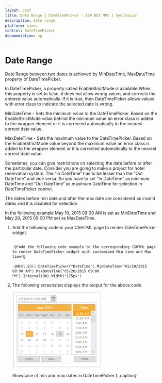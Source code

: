 ```yaml
---
layout: post
title: Date Range | DateTimePicker | ASP.NET MVC | Syncfusion
description: date range
platform: ejmvc
control: DateTimePicker
documentation: ug
---
```


# Date Range

Date Range between two dates is achieved by MinDateTime, MaxDateTime property of DateTimePicker.

In DateTimePicker, a property called EnableStrictMode is available.When this property is set to false, it does not allow wrong values and corrects the entered value automatically. If it is true, then DateTimePicker allows values with error class to indicate the selected date is wrong.

MinDateTime - Sets the minimum value to the DateTimePicker. Based on the EnableStrictMode value behind the minimum value an error class is added to the wrapper element or it is corrected automatically to the nearest correct date value.

MaxDateTime - Sets the maximum value to the DateTimePicker. Based on the EnableStrictMode value beyond the maximum value an error class is added to the wrapper element or it is corrected automatically to the nearest correct date value.

Sometimes, you can give restrictions on selecting the date before or after the particular date. Consider you are going to make a project for hotel reservation system. The “In DateTime” has to be lesser than the “Out DateTime” and vice versa. So you have to set “In DateTime” as minimum DateTime and “Out DateTime” as maximum DateTime for selection in DateTimePicker control. 

The dates before min date and after the max date are considered as invalid dates and it is disabled for selection. 

In the following example May 10, 2015 09:00 AM is set as MinDateTime and May 20, 2015 09:00 PM set as MaxDateTime.

1. Add the following code in your CSHTML page to render DateTimePicker widget.


   ~~~ cshtml

	@*Add the following code example to the corresponding CSHTML page to render DateTimePicker widget with customized Min time and Max time*@

	@Html.EJ().DateTimePicker("DateTime").MinDateTime("05/10/2015 09:00 AM").MaxDateTime("05/20/2015 09:00 PM").Interval(30).Width("175px")

   ~~~
   


2. The following screenshot displays the output for the above code.

	![](Date-Range_images/Date-Range_img1.png)
    
	Showcase of min and max dates in DateTimePicker
	{:.caption}
